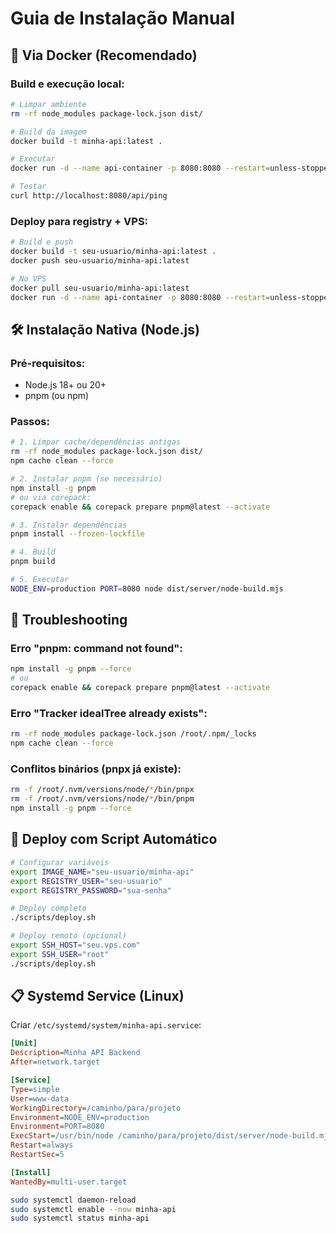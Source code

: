 # Guia de Instalação Manual

## 🐳 Via Docker (Recomendado)

### Build e execução local:

```bash
# Limpar ambiente
rm -rf node_modules package-lock.json dist/

# Build da imagem
docker build -t minha-api:latest .

# Executar
docker run -d --name api-container -p 8080:8080 --restart=unless-stopped minha-api:latest

# Testar
curl http://localhost:8080/api/ping
```

### Deploy para registry + VPS:

```bash
# Build e push
docker build -t seu-usuario/minha-api:latest .
docker push seu-usuario/minha-api:latest

# No VPS
docker pull seu-usuario/minha-api:latest
docker run -d --name api-container -p 8080:8080 --restart=unless-stopped seu-usuario/minha-api:latest
```

## 🛠️ Instalação Nativa (Node.js)

### Pré-requisitos:

- Node.js 18+ ou 20+
- pnpm (ou npm)

### Passos:

```bash
# 1. Limpar cache/dependências antigas
rm -rf node_modules package-lock.json dist/
npm cache clean --force

# 2. Instalar pnpm (se necessário)
npm install -g pnpm
# ou via corepack:
corepack enable && corepack prepare pnpm@latest --activate

# 3. Instalar dependências
pnpm install --frozen-lockfile

# 4. Build
pnpm build

# 5. Executar
NODE_ENV=production PORT=8080 node dist/server/node-build.mjs
```

## 🔧 Troubleshooting

### Erro "pnpm: command not found":

```bash
npm install -g pnpm --force
# ou
corepack enable && corepack prepare pnpm@latest --activate
```

### Erro "Tracker idealTree already exists":

```bash
rm -rf node_modules package-lock.json /root/.npm/_locks
npm cache clean --force
```

### Conflitos binários (pnpx já existe):

```bash
rm -f /root/.nvm/versions/node/*/bin/pnpx
rm -f /root/.nvm/versions/node/*/bin/pnpm
npm install -g pnpm --force
```

## 🚀 Deploy com Script Automático

```bash
# Configurar variáveis
export IMAGE_NAME="seu-usuario/minha-api"
export REGISTRY_USER="seu-usuario"
export REGISTRY_PASSWORD="sua-senha"

# Deploy completo
./scripts/deploy.sh

# Deploy remoto (opcional)
export SSH_HOST="seu.vps.com"
export SSH_USER="root"
./scripts/deploy.sh
```

## 📋 Systemd Service (Linux)

Criar `/etc/systemd/system/minha-api.service`:

```ini
[Unit]
Description=Minha API Backend
After=network.target

[Service]
Type=simple
User=www-data
WorkingDirectory=/caminho/para/projeto
Environment=NODE_ENV=production
Environment=PORT=8080
ExecStart=/usr/bin/node /caminho/para/projeto/dist/server/node-build.mjs
Restart=always
RestartSec=5

[Install]
WantedBy=multi-user.target
```

```bash
sudo systemctl daemon-reload
sudo systemctl enable --now minha-api
sudo systemctl status minha-api
```
